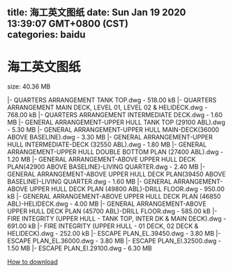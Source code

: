 
title: 海工英文图纸
date: Sun Jan 19 2020 13:39:07 GMT+0800 (CST)    
categories: baidu
---

# 海工英文图纸
size: 40.36 MB
 
 
|- QUARTERS  ARRANGEMENT TANK TOP.dwg - 518.00 kB
|- QUARTERS  ARRANGEMENT MAIN DECK, LEVEL  01, LEVEL 02 & HELIDECK.dwg - 768.00 kB
|- QUARTERS  ARRANGEMENT  INTERMEDIATE DECK.dwg - 1.60 MB
|- GENERAL ARRANGEMENT-UPPER HULL TANK TOP (29100 ABL).dwg - 5.30 MB
|- GENERAL ARRANGEMENT-UPPER HULL MAIN-DECK(36000 ABOVE BASELINE).dwg - 3.30 MB
|- GENERAL ARRANGEMENT-UPPER HULL INTERMEDIATE-DECK (32550 ABL).dwg - 1.80 MB
|- GENERAL ARRANGEMENT-UPPER HULL DOUBLE BOTTOM PLAN (27400 ABL).dwg - 1.20 MB
|- GENERAL ARRANGEMENT-ABOVE UPPER HULL DECK PLAN(42900 ABOVE BASELINE)-LIVING QUARTER.dwg - 2.40 MB
|- GENERAL ARRANGEMENT-ABOVE UPPER HULL DECK PLAN(39450 ABOVE BASELINE)-LIVING QUARTER.dwg - 1.60 MB
|- GENERAL ARRANGEMENT-ABOVE UPPER HULL DECK PLAN (49800 ABL)-DRILL FLOOR.dwg - 950.00 kB
|- GENERAL ARRANGEMENT-ABOVE UPPER HULL DECK PLAN (46850 ABL)-HELIDECK.dwg - 4.00 MB
|- GENERAL ARRANGEMENT-ABOVE UPPER HULL DECK PLAN (45700 ABL)-DRILL FLOOR.dwg - 585.00 kB
|- FIRE INTEGRITY (UPPER HULL - TANK TOP, INTER DK & MAIN DECK).dwg - 691.00 kB
|- FIRE INTEGRITY (UPPER HULL - 01 DECK, 02 DECK & HELIDECK).dwg - 252.00 kB
|- ESCAPE PLAN_EL.39450.dwg - 3.80 MB
|- ESCAPE PLAN_EL.36000.dwg - 3.80 MB
|- ESCAPE PLAN_El.32500.dwg - 1.50 MB
|- ESCAPE PLAN_El.29100.dwg - 6.30 MB

[How to download](https://bpcam.bemobtrk.com/go/2ceec3aa-1ca2-46d6-b9ff-aaa5c184517c?jno=1784)